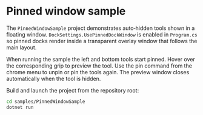# Pinned window sample

The `PinnedWindowSample` project demonstrates auto‑hidden tools shown in a floating window.
`DockSettings.UsePinnedDockWindow` is enabled in `Program.cs` so pinned docks render
inside a transparent overlay window that follows the main layout.

When running the sample the left and bottom tools start pinned. Hover over the
corresponding grip to preview the tool. Use the pin command from the chrome menu
to unpin or pin the tools again. The preview window closes automatically when
the tool is hidden.

Build and launch the project from the repository root:

```bash
cd samples/PinnedWindowSample
dotnet run
```

